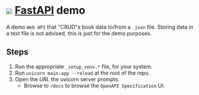 # ![](https://www.google.com/s2/favicons?domain=fastapi.tiangolo.com) [FastAPI](https://fastapi.tiangolo.com/) demo

A demo `Web API` that "CRUD"s book data to/from a `.json` file. Storing data in a text file is not advised, this is just for the demo purposes.

## Steps

1. Run the appropriate `_setup_venv.*` file, for your system.
1. Run `uvicorn main:app --reload` at the root of the repo.
1. Open the _URL_ the uvicorn server prompts.
    - Browse to `/docs` to browse the `OpenAPI Specification` UI.
